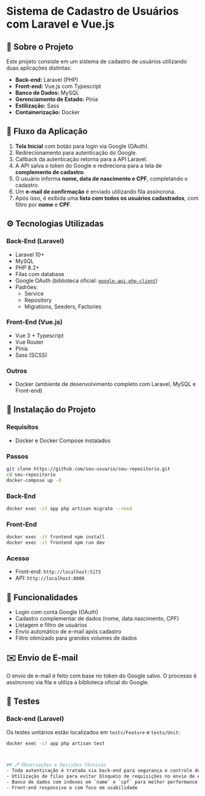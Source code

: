 # Sistema de Cadastro de Usuários com Laravel e Vue.js

## 📄 Sobre o Projeto
Este projeto consiste em um sistema de cadastro de usuários utilizando duas aplicações distintas:
- **Back-end:** Laravel (PHP)
- **Front-end:** Vue.js com Typescript
- **Banco de Dados:** MySQL
- **Gerenciamento de Estado:** Pinia
- **Estilização:** Sass
- **Containerização:** Docker

## 🔄 Fluxo da Aplicação
1. **Tela Inicial** com botão para login via Google (OAuth).
2. Redirecionamento para autenticação do Google.
3. Callback da autenticação retorna para a API Laravel.
4. A API salva o token do Google e redireciona para a tela de **complemento de cadastro**.
5. O usuário informa **nome, data de nascimento e CPF**, completando o cadastro.
6. Um **e-mail de confirmação** é enviado utilizando fila assíncrona.
7. Após isso, é exibida uma **lista com todos os usuários cadastrados**, com filtro por **nome** e **CPF**.

## ⚙️ Tecnologias Utilizadas

### Back-End (Laravel)
- Laravel 10+
- MySQL
- PHP 8.2+
- Filas com database
- Google OAuth (biblioteca oficial: [`google-api-php-client`](https://github.com/googleapis/google-api-php-client))
- Padrões:
  - Service
  - Repository
  - Migrations, Seeders, Factories

### Front-End (Vue.js)
- Vue 3 + Typescript
- Vue Router
- Pinia
- Sass (SCSS)

### Outros
- Docker (ambiente de desenvolvimento completo com Laravel, MySQL e Front-end)

## 📁 Instalação do Projeto

### Requisitos
- Docker e Docker Compose instalados

### Passos

```bash
git clone https://github.com/seu-usuario/seu-repositorio.git
cd seu-repositorio
docker-compose up -d
```

### Back-End
```bash
docker exec -it app php artisan migrate --seed
```

### Front-End
```bash
docker exec -it frontend npm install
docker exec -it frontend npm run dev
```

### Acesso
- Front-end: `http://localhost:5173`
- API: `http://localhost:8000`

## 🚀 Funcionalidades
- Login com conta Google (OAuth)
- Cadastro complementar de dados (nome, data nascimento, CPF)
- Listagem e filtro de usuários
- Envio automático de e-mail após cadastro
- Filtro otimizado para grandes volumes de dados

## ✉️ Envio de E-mail
O envio de e-mail é feito com base no token do Google salvo. O processo é assíncrono via fila e utiliza a biblioteca oficial do Google.

## 🔧 Testes

### Back-end (Laravel)
Os testes unitários estão localizados em `tests/Feature` e `tests/Unit`:
```bash
docker exec -it app php artisan test



## 🖊️ Observações e Decisões Técnicas
- Toda autenticação é tratada via back-end para segurança e controle de tokens
- Utilização de filas para evitar bloqueio de requisições no envio de e-mail
- Banco de dados com indexes em `name` e `cpf` para melhor performance nos filtros
- Front-end responsivo e com foco em usabilidade



